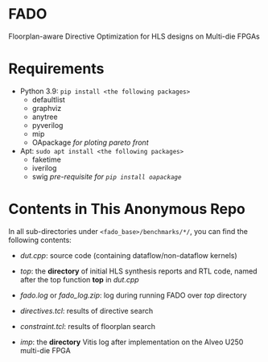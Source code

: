 # FADO
Floorplan-aware Directive Optimization for HLS designs on Multi-die FPGAs

# Requirements
* Python 3.9: `pip install <the following packages>`
    * defaultlist
    * graphviz
    * anytree
    * pyverilog
    * mip
    * OApackage *for ploting pareto front*
* Apt: `sudo apt install <the following packages>`
    * faketime
    * iverilog
    * swig *pre-requisite for `pip install oapackage`*

# Contents in This Anonymous Repo

In all sub-directories under `<fado_base>/benchmarks/*/`, you can find the following contents:

* *dut.cpp*: source code (containing dataflow/non-dataflow kernels)

* *top*: the __directory__ of initial HLS synthesis reports and RTL code, named after the top function __top__ in *dut.cpp*

* *fado.log* or *fado_log.zip*: log during running FADO over *top* directory

* *directives.tcl*: results of directive search

* *constraint.tcl*: results of floorplan search

* *imp*: the __directory__ Vitis log after implementation on the Alveo U250 multi-die FPGA